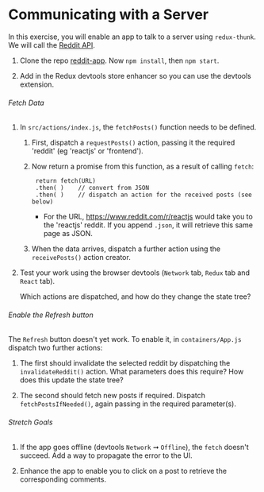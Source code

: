 # Communicating with a Server

In this exercise, you will enable an app to talk to a server using `redux-thunk`. We will call the [Reddit API](https://www.reddit.com/r/TheoryOfReddit/wiki/collecting_data).

1. Clone the repo [reddit-app](https://github.com/petermunro/reddit-app). Now `npm install`, then `npm start`.

1. Add in the Redux devtools store enhancer so you can use the devtools extension.


###### Fetch Data

1. In `src/actions/index.js`, the `fetchPosts()` function needs to be defined.

    1. First, dispatch a `requestPosts()` action, passing it the required 'reddit' (eg 'reactjs' or 'frontend').

    2. Now return a promise from this function, as a result of calling `fetch`:

            return fetch(URL)
            .then( )    // convert from JSON
            .then( )    // dispatch an action for the received posts (see below)

        - For the URL, <https://www.reddit.com/r/reactjs> would take you to the 'reactjs' reddit. If you append `.json`, it will retrieve this same page as JSON.

    3. When the data arrives, dispatch a further action using the `receivePosts()` action creator.

4. Test your work using the browser devtools (`Network` tab, `Redux` tab and `React` tab).

   Which actions are dispatched, and how do they change the state tree?


###### Enable the Refresh button

The `Refresh` button doesn't yet work. To enable it, in `containers/App.js` dispatch two further actions:

1. The first should invalidate the selected reddit by dispatching the `invalidateReddit()` action. What parameters does this require? How does this update the state tree?

1. The second should fetch new posts if required. Dispatch `fetchPostsIfNeeded()`, again passing in the required parameter(s).


###### Stretch Goals

1. If the app goes offline (devtools `Network` ➞ `Offline`), the `fetch` doesn't succeed. Add a way to propagate the error to the UI.

1. Enhance the app to enable you to click on a post to retrieve the corresponding comments.


